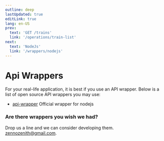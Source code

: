 ```yaml
---
outline: deep
lastUpdated: true
editLink: true
lang: en-US
prev:
  text: 'GET /trains'
  link: '/operations/train-list'
next: 
  text: 'NodeJs'
  link: '/wrappers/nodejs'
---
```


# Api Wrappers

For your real-life application, it is best if you use an API wrapper. Below is a
list of open source API wrappers you may use:

- [api-wrapper](/wrappers/nodejs) Official wrapper for nodejs

### Are there wrappers you wish we had?

Drop us a line and we can consider developing them.
[zennozenith@gmail.com](mailto:zennozenith@gmail.com).
